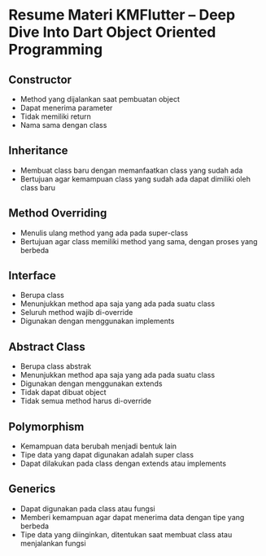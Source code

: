 # Resume Materi KMFlutter – Deep Dive Into Dart Object Oriented Programming

## Constructor
   - Method yang dijalankan saat pembuatan object
   - Dapat menerima parameter
   - Tidak memiliki return
   - Nama sama dengan class

## Inheritance
   - Membuat class baru dengan memanfaatkan class yang sudah ada
   - Bertujuan agar kemampuan class yang sudah ada dapat dimiliki oleh class baru

## Method Overriding
   - Menulis ulang method yang ada pada super-class
   - Bertujuan agar class memiliki method yang sama, dengan proses yang berbeda

## Interface
   - Berupa class
   - Menunjukkan method apa saja yang ada pada suatu class
   - Seluruh method wajib di-override
   - Digunakan dengan menggunakan implements

## Abstract Class
   - Berupa class abstrak
   - Menunjukkan method apa saja yang ada pada suatu class
   - Digunakan dengan menggunakan extends
   - Tidak dapat dibuat object
   - Tidak semua method harus di-override

## Polymorphism
   - Kemampuan data berubah menjadi bentuk lain
   - Tipe data yang dapat digunakan adalah super class
   - Dapat dilakukan pada class dengan extends atau implements
   
## Generics
   - Dapat digunakan pada class atau fungsi
   - Memberi kemampuan agar dapat menerima data dengan tipe yang berbeda
   - Tipe data yang diinginkan, ditentukan saat membuat class atau menjalankan fungsi
